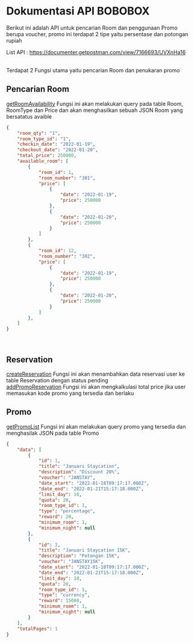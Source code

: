 ﻿# Dokumentasi API BOBOBOX
 Berikut ini adalah API untuk pencarian Room dan penggunaan Promo berupa voucher, promo ini terdapat 2 tipe yaitu persentase dan potongan rupiah<br/>

 List API : https://documenter.getpostman.com/view/7166693/UVXnHa16
 
 <br />
Terdapat 2 Fungsi utama yaitu pencarian Room dan penukaran promo <br />

## Pencarian Room
[getRoomAvailability](https://github.com/krisna0107/api-bobobox/blob/0f3c0f6e4c6e72444a132c18f359651f334c7dd0/controllers/room.controller.js#L7) Fungsi ini akan melakukan query pada table Room, RoomType dan Price dan akan menghasilkan sebuah JSON Room yang bersatatus avaible <br />

```json
{
    "room_qty": "1",
    "room_type_id": "1",
    "checkin_date": "2022-01-19",
    "checkout_date": "2022-01-20",
    "total_price": 250000,
    "available_room": [
        {
            "room_id": 1,
            "room_number": "301",
            "price": [
                {
                    "date": "2022-01-19",
                    "price": 250000
                },
                {
                    "date": "2022-01-20",
                    "price": 250000
                }
            ]
        },
        {
            "room_id": 12,
            "room_number": "302",
            "price": [
                {
                    "date": "2022-01-19",
                    "price": 250000
                },
                {
                    "date": "2022-01-20",
                    "price": 250000
                }
            ]
        },
    ]
}
```
<br />

## Reservation 
[createReservation](https://github.com/krisna0107/api-bobobox/blob/0f3c0f6e4c6e72444a132c18f359651f334c7dd0/controllers/reservation.controller.js#L29) Fungsi ini akan menambahkan data reservasi user ke table Reservation dengan status pending <br />
[addPromoReservation](https://github.com/krisna0107/api-bobobox/blob/0f3c0f6e4c6e72444a132c18f359651f334c7dd0/controllers/reservation.controller.js#L39) Fungsi ini akan mengkalkulasi total price jika user memasukan kode promo yang tersedia dan berlaku <br />

## Promo
[getPromoList](https://github.com/krisna0107/api-bobobox/blob/0f3c0f6e4c6e72444a132c18f359651f334c7dd0/controllers/promo.controller.js#L6) Fungsi ini akan melakukan query promo yang tersedia dan menghasilak JSON pada table Promo
```json
{
    "data": [
        {
            "id": 1,
            "title": "Januari Staycation",
            "description": "Discount 20%",
            "voucher": "JANSTAY",
            "date_start": "2022-01-18T09:17:17.000Z",
            "date_end": "2022-01-21T15:17:18.000Z",
            "limit_day": 10,
            "quota": 20,
            "room_type_id": 1,
            "type": "percentage",
            "reward": 20,
            "minimum_room": 1,
            "minimum_night": null
        },
        {
            "id": 2,
            "title": "Januari Staycation 15K",
            "description": "Potongan 15K",
            "voucher": "JANSTAY15K",
            "date_start": "2022-01-18T09:17:17.000Z",
            "date_end": "2022-01-21T15:17:18.000Z",
            "limit_day": 10,
            "quota": 20,
            "room_type_id": 1,
            "type": "currency",
            "reward": 15000,
            "minimum_room": 1,
            "minimum_night": null
        }
    ],
    "totalPages": 1
}
```
